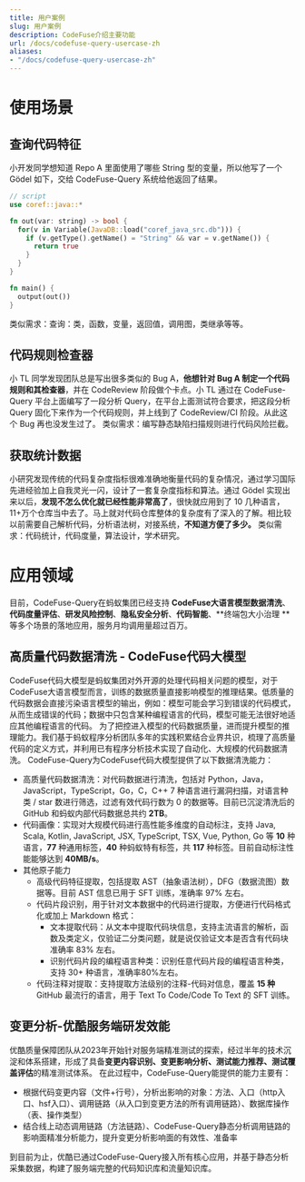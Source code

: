 ```yaml
---
title: 用户案例
slug: 用户案例
description: CodeFuse介绍主要功能
url: /docs/codefuse-query-usercase-zh
aliases:
- "/docs/codefuse-query-usercase-zh"
---
```


# 使用场景
## 查询代码特征
小开发同学想知道 Repo A 里面使用了哪些 String 型的变量，所以他写了一个 Gödel 如下，交给 CodeFuse-Query 系统给他返回了结果。
```rust
// script
use coref::java::*

fn out(var: string) -> bool {
  for(v in Variable(JavaDB::load("coref_java_src.db"))) {
    if (v.getType().getName() = "String" && var = v.getName()) {
      return true
    }
  }
}

fn main() {
  output(out())
}
```
类似需求：查询：类，函数，变量，返回值，调用图，类继承等等。
## 代码规则检查器
小 TL 同学发现团队总是写出很多类似的 Bug A，**他想针对 Bug A 制定一个代码规则和其检查器**，并在 CodeReview 阶段做个卡点。小 TL 通过在 CodeFuse-Query 平台上面编写了一段分析 Query，在平台上面测试符合要求，把这段分析 Query 固化下来作为一个代码规则，并上线到了 CodeReview/CI 阶段。从此这个 Bug 再也没发生过了。
类似需求：编写静态缺陷扫描规则进行代码风险拦截。
## 获取统计数据
小研究发现传统的代码复杂度指标很难准确地衡量代码的复杂情况，通过学习国际先进经验加上自我灵光一闪，设计了一套复杂度指标和算法。通过 Gödel 实现出来以后，**发现不怎么优化就已经性能非常高了**，很快就应用到了 10 几种语言，11+万个仓库当中去了。马上就对代码仓库整体的复杂度有了深入的了解。相比较以前需要自己解析代码，分析语法树，对接系统，**不知道方便了多少。**
类似需求：代码统计，代码度量，算法设计，学术研究。

# 应用领域 
目前，CodeFuse-Query在蚂蚁集团已经支持 **CodeFuse大语言模型数据清洗**、**代码度量评估**、**研发风险控制**、**隐私安全分析**、**代码智能**、**终端包大小治理 **等多个场景的落地应用，服务月均调用量超过百万。
## 高质量代码数据清洗 - CodeFuse代码大模型
CodeFuse代码大模型是蚂蚁集团对外开源的处理代码相关问题的模型，对于CodeFuse大语言模型而言，训练的数据质量直接影响模型的推理结果。低质量的代码数据会直接污染语言模型的输出，例如：模型可能会学习到错误的代码模式，从而生成错误的代码；数据中只包含某种编程语言的代码，模型可能无法很好地适应其他编程语言的代码。
为了把控进入模型的代码数据质量，进而提升模型的推理能力。我们基于蚂蚁程序分析团队多年的实践积累结合业界共识，梳理了高质量代码的定义方式，并利用已有程序分析技术实现了自动化、大规模的代码数据清洗。
CodeFuse-Query为CodeFuse代码大模型提供了以下数据清洗能力：

- 高质量代码数据清洗：对代码数据进行清洗，包括对 Python，Java，JavaScript，TypeScript，Go，C，C++ 7 种语言进行漏洞扫描，对语言种类 / star 数进行筛选，过滤有效代码行数为 0 的数据等。目前已沉淀清洗后的 GitHub 和蚂蚁内部代码数据总共约 **2TB**。
- 代码画像：实现对大规模代码进行高性能多维度的自动标注，支持 Java, Scala, Kotlin, JavaScript, JSX, TypeScript, TSX, Vue, Python, Go 等 **10** 种语言，**77** 种通用标签，**40** 种蚂蚁特有标签，共 **117** 种标签。目前自动标注性能能够达到 **40MB/s**。
- 其他原子能力
   - 高级代码特征提取，包括提取 AST（抽象语法树），DFG（数据流图）数据等。目前 AST 信息已用于 SFT 训练，准确率 97% 左右。
   - 代码片段识别，用于针对文本数据中的代码进行提取，方便进行代码格式化或加上 Markdown 格式：
      - 文本提取代码：从文本中提取代码块信息，支持主流语言的解析，函数及类定义，仅验证二分类问题，就是说仅验证文本是否含有代码块准确率 83% 左右。
      - 识别代码片段的编程语言种类：识别任意代码片段的编程语言种类，支持 30+ 种语言，准确率80%左右。
   - 代码注释对提取：支持提取方法级别的注释-代码对信息，覆盖 **15 种** GitHub 最流行的语言，用于 Text To Code/Code To Text 的 SFT 训练。
## 变更分析-优酷服务端研发效能
优酷质量保障团队从2023年开始针对服务端精准测试的探索，经过半年的技术沉淀和体系搭建，形成了具备**变更内容识别、变更影响分析、测试能力推荐、测试覆盖评估**的精准测试体系。
在此过程中，CodeFuse-Query能提供的能力主要有：

- 根据代码变更内容（文件+行号），分析出影响的对象：方法、入口（http入口、hsf入口）、调用链路（从入口到变更方法的所有调用链路）、数据库操作（表、操作类型）
- 结合线上动态调用链路（方法链路）、CodeFuse-Query静态分析调用链路的影响面精准分析能力，提升变更分析影响面的有效性、准备率

到目前为止，优酷已通过CodeFuse-Query接入所有核心应用，并基于静态分析采集数据，构建了服务端完整的代码知识库和流量知识库。